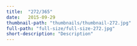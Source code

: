 ```yaml
---
title:  "272/365"
date:   2015-09-29
thumbnail-path: "thumbnails/thumbnail-272.jpg"
full-path: "full-size/full-size-272.jpg"
short-description: "Description"
---
```

